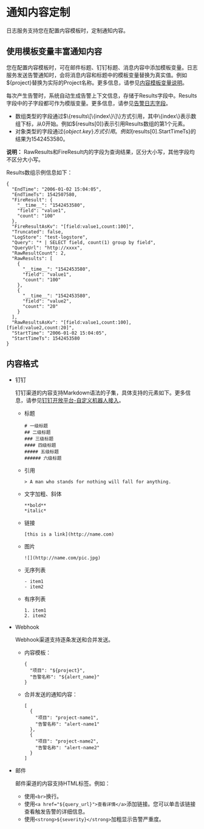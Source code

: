 # 通知内容定制

日志服务支持您在配置内容模板时，定制通知内容。

## 使用模板变量丰富通知内容

您在配置内容模板时，可在邮件标题、钉钉标题、消息内容中添加模板变量。日志服务发送告警通知时，会将消息内容和标题中的模板变量替换为真实值。例如$\{project\}替换为实际的Project名称。更多信息，请参见[内容模板变量说明](/cn.zh-CN/告警（新版）/通知管理/内容模板变量说明.md)。

每次产生告警时，系统自动生成告警上下文信息，存储于Results字段中。Results字段中的子字段都可作为模版变量。更多信息，请参见[告警日志字段](/cn.zh-CN/可视化与告警/告警/参考信息/告警日志字段.md)。

-   数组类型的字段通过$\{results\[\{index\}\]\}方式引用，其中\{index\}表示数组下标，从0开始。例如$\{results\[0\]\}表示引用Results数组的第1个元素。
-   对象类型的字段通过$\{object.key\}方式引用。例如$\{results\[0\].StartTimeTs\}的结果为1542453580。

**说明：** RawResults和FireResult内的字段为查询结果，区分大小写，其他字段均不区分大小写。

Results数组示例信息如下：

```
{
  "EndTime": "2006-01-02 15:04:05",
  "EndTimeTs": 1542507580,
  "FireResult": {
    "__time__": "1542453580",
    "field": "value1",
    "count": "100"
  },
  "FireResultAsKv": "[field:value1,count:100]",
  "Truncated": false,
  "LogStore": "test-logstore",
  "Query": "* | SELECT field, count(1) group by field",
  "QueryUrl": "http://xxxx",
  "RawResultCount": 2,
  "RawResults": [
    {
      "__time__": "1542453580",
      "field": "value1",
      "count": "100"
    },
    {
      "__time__": "1542453580",
      "field": "value2",
      "count": "20"
    }
  ],
  "RawResultsAsKv": "[field:value1,count:100],[field:value2,count:20]",
  "StartTime": "2006-01-02 15:04:05",
  "StartTimeTs": 1542453580
}
```

## 内容格式

-   钉钉

    钉钉渠道的内容支持Markdown语法的子集，具体支持的元素如下。更多信息，请参见[钉钉开放平台-自定义机器人接入](https://developers.dingtalk.com/document/app/custom-robot-access/title-72m-8ag-pqw)。

    -   标题

        ```
        # 一级标题
        ## 二级标题
        ### 三级标题
        #### 四级标题
        ##### 五级标题
        ###### 六级标题
        ```

    -   引用

        ```
        > A man who stands for nothing will fall for anything.
        ```

    -   文字加粗、斜体

        ```
        **bold**
        *italic*
        ```

    -   链接

        ```
        [this is a link](http://name.com)
        ```

    -   图片

        ```
        ![](http://name.com/pic.jpg)
        ```

    -   无序列表

        ```
        - item1
        - item2
        ```

    -   有序列表

        ```
        1. item1
        2. item2
        ```

-   Webhook

    Webhook渠道支持逐条发送和合并发送。

    -   内容模板：

        ```
        {
          "项目": "${project}",
          "告警名称": "${alert_name}"
        }
        ```

    -   合并发送的通知内容：

        ```
        [
          {
            "项目": "project-name1",
            "告警名称": "alert-name1"
          },
          {
            "项目": "project-name2",
            "告警名称": "alert-name2"
          }
        ]
        ```

-   邮件

    邮件渠道的内容支持HTML标签。例如：

    -   使用`<br>`换行。
    -   使用`<a href="${query_url}">查看详情</a>`添加链接。您可以单击该链接查看触发告警的详细信息。
    -   使用`<strong>${severity}</strong>`加粗显示告警严重度。

